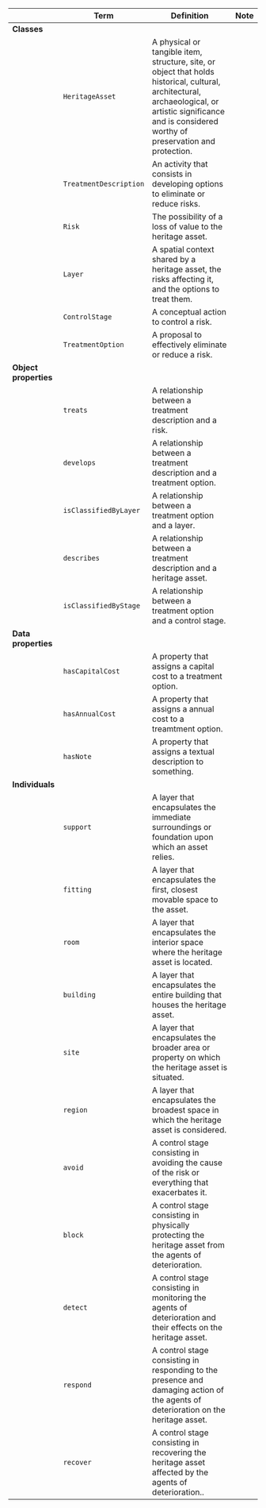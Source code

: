 |                       | **Term**                | **Definition**                                                                                                                                                                                                      | **Note** |
|-----------------------|-------------------------|---------------------------------------------------------------------------------------------------------------------------------------------------------------------------------------------------------------------|----------|
| **Classes**           |                         |                                                                                                                                                                                                                     |          |
|                       | `HeritageAsset`         | A physical or tangible item, structure, site, or object that holds historical, cultural, architectural, archaeological, or artistic significance and is considered worthy of preservation and protection.           |          |
|                       | `TreatmentDescription` | An activity that consists in developing options to eliminate or reduce risks.                                                                                                                                            |          |
|                       | `Risk`                  | The possibility of a loss of value to the heritage asset.                                                                                                                                                           |          |
|                       | `Layer`         | A spatial context shared by a heritage asset, the risks affecting it, and the options to treat them.                                                                                                                                             |          |
|                       | `ControlStage`       | A conceptual action to control a risk.                                                                                                |          |
|                       | `TreatmentOption`               | A proposal to effectively eliminate or reduce a risk.                                     |          |
| **Object properties** |                         |                                                                                                                                                                                                                     |          |
|                       | `treats`   | A relationship between a treatment description and a risk.                                                                                                                                           |          |
|                       | `develops`     | A relationship between a treatment description and a treatment option.                                                                                                                                              |          |
|                       | `isClassifiedByLayer`         | A relationship between a treatment option and a layer.                                                                                                                                                            |          |
|                       | `describes`             | A relationship between a treatment description and a heritage asset.                                                                                                                                              |          |
|                       | `isClassifiedByStage`             | A relationship between a treatment option and a control stage.                                                                                                                                                        |          |
| **Data properties**   |                         |                                                                                                                                                                                                                     |          |
|                       | `hasCapitalCost` | A property that assigns a capital cost to a treatment option.                                                                                                                                             |          |
|                       | `hasAnnualCost`   | A property that assigns a annual cost to a treamtment option.                                                                                                                            |          |
|                       | `hasNote`     | A property that assigns a textual description to something.                                                                                                                                                                     |          |
| **Individuals**       |                         |                                                                                                                                                                                                                     |          |
|                       | `support`        | A layer that encapsulates the immediate surroundings or foundation upon which an asset relies.                                                                                                                                                  |          |
|                       | `fitting`        | A layer that encapsulates the first, closest movable space to the asset.                                                                                                                                                                                             |          |
|                       | `room`           | A layer that encapsulates the interior space where the heritage asset is located.                                                                                                                                                                       |          |
|                       | `building`       | A layer that encapsulates the entire building that houses the heritage asset.                                                                                                                                                                           |          |
|                       | `site`           | A layer that encapsulates the broader area or property on which the heritage asset is situated.                                                                                                                                                         |          |
|                       | `region`         | A layer that encapsulates the broadest space in which the heritage asset is considered.                                                                                                                                                                 |          |
|                       | `avoid`         | A control stage consisting in avoiding the cause of the risk or everything that exacerbates it.                                                                                                                                                                |          |
|                       | `block`         | A control stage consisting in physically protecting the heritage asset from the agents of deterioration.                                                                                                                                                                 |          |
|                       | `detect`         | A control stage consisting in monitoring the agents of deterioration and their effects on the heritage asset.                                                                                                                                                                 |          |
|                       | `respond`         | A control stage consisting in responding to the presence and damaging action of the agents of deterioration on the heritage asset.                                                                                                                                                                 |          |
|                       | `recover`         | A control stage consisting in recovering the heritage asset affected by the agents of deterioration..                                                                                                                                                                 |          |